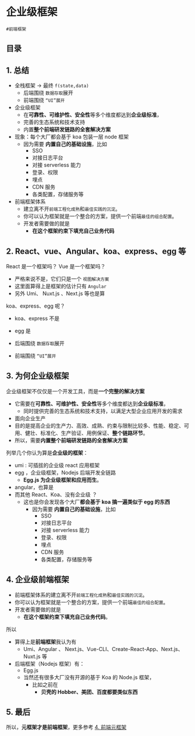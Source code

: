 
# 企业级框架

`#前端框架` 


## 目录
<!-- toc -->
 ## 1. 总结 

- 全栈框架 → 最终 `f(state,data)`
	- 后端围绕 `数据存取`展开
	- 前端围绕 `“UI”展开`
- 企业级框架
	- 在**可靠性、可维护性、安全性**等多个维度都达到**企业级标准**，
	- 完善的生态系统和技术支持
	- 内置**整个前端研发链路的全套解决方案**
- 现象：每个大厂都会基于 koa 包装一层 node 框架
	- 因为需要 **内置自己的基础设施**，比如
		- SSO
		- 对接日志平台
		- 对接 serverless 能力
		- 登录、权限
		- 埋点
		- CDN 服务
		- 各类配置，存储服务等
- 前端框架体系
	- 建立离不开`前端工程化成熟`和`最佳实践的沉淀`。
	- 你可以认为框架就是一个整合的方案，提供一个前端`最佳的组合配置`。
	- 开发者需要做的就是
		- **在这个框架约束下填充自己业务代码**

## 2. React、vue、Angular、koa、express、egg 等

React 是一个框架吗？ Vue 是一个框架吗？
- 严格来说不是，它们只是一个 `视图解决方案` 
- 这里面算得上是框架的估计只有 `Angular`
- 另外 Umi、 Nuxt.js 、Next.js 等也是算

koa、express、egg 呢？
- koa、express 不是
- egg 是

- 后端围绕 `数据存取`展开
- 前端围绕 `“UI”展开`

## 3. 为何企业级框架

企业级框架不仅仅是一个开发工具，而是**一个完整的解决方案**
- 它需要在**可靠性、可维护性、安全性**等多个维度都达到**企业级标准**，
	- 同时提供完善的生态系统和技术支持，以满足大型企业应用开发的需求
- 面向企业生产
- 目的是提高企业的生产力、高效、成熟、约束与限制比较多、性能、稳定、可用、健壮、标准化、生产验证、用例保证、**整个链路环节**。
- 所以，需要**内置整个前端研发链路的全套解决方案**

列举几个你认为算是**企业级的框架**：
- umi : 可插拔的企业级 react 应用框架
- egg ，企业级框架，Nodejs 后端开发全链路
	- **Egg.js 为企业级框架和应用而生**。
- angular，也算是
- 而其他 React、Koa、没有企业级 ？
	- 这也是你会发现各个大厂**都会基于 koa 搞一遍类似于 egg 的东西**
		- 因为需要 **内置自己的基础设施**，比如
			- SSO
			- 对接日志平台
			- 对接 serverless 能力
			- 登录、权限
			- 埋点
			- CDN 服务
			- 各类配置，存储服务等

## 4. 企业级前端框架

- 前端框架体系的建立离不开`前端工程化成熟`和`最佳实践的沉淀`。
- 你可以认为框架就是一个整合的方案，提供一个前端`最佳的组合配置`。
- 开发者需要做的就是
	- **在这个框架约束下填充自己业务代码**。

所以
- 算得上是**前端框架**我认为有
	- Umi、Angular 、 Next.js、Vue-CLI、Create-React-App、Next.js、Nuxt.js 等
- 后端框架（Nodejs 框架）有：
	- Egg.js
	- 当然还有很多大厂没有开源的基于 Koa 的 Node.js 框架，
		- 比如之前在
			- **贝壳的 Hobber、美团、百度都要类似东西**

## 5. 最后

所以，**元框架才是前端框架**，更多参考 [4. 前端元框架](/post/pzhhgvgmn9.html)